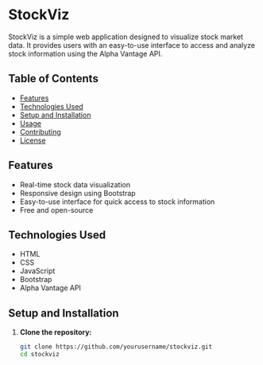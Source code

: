 # StockViz

StockViz is a simple web application designed to visualize stock market data. It provides users with an easy-to-use interface to access and analyze stock information using the Alpha Vantage API.

## Table of Contents

- [Features](#features)
- [Technologies Used](#technologies-used)
- [Setup and Installation](#setup-and-installation)
- [Usage](#usage)
- [Contributing](#contributing)
- [License](#license)

## Features

- Real-time stock data visualization
- Responsive design using Bootstrap
- Easy-to-use interface for quick access to stock information
- Free and open-source

## Technologies Used

- HTML
- CSS
- JavaScript
- Bootstrap
- Alpha Vantage API

## Setup and Installation

1. **Clone the repository:**

   ```bash
   git clone https://github.com/yourusername/stockviz.git
   cd stockviz
